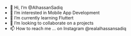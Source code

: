 - 👋 Hi, I’m @AlhassanSadiq
- 👀 I’m interested in Mobile App Development
- 🌱 I’m currently learning Fluttert
- 💞️ I’m looking to collaborate on a projects
- 📫 How to reach me ... on Instagram @realalhassansadiq

<!---
AlhassanSadiq/AlhassanSadiq is a ✨ special ✨ repository because its `README.md` (this file) appears on your GitHub profile.
You can click the Preview link to take a look at your changes.
--->
